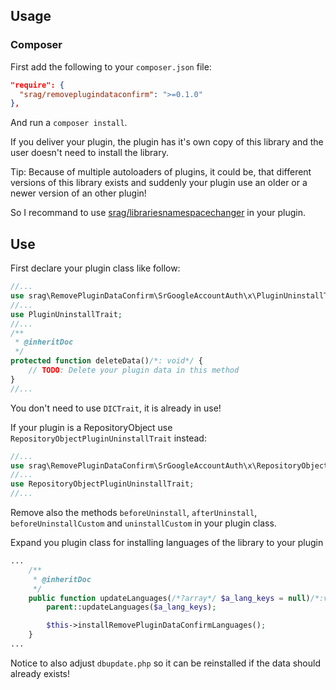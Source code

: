 ## Usage

### Composer

First add the following to your `composer.json` file:

```json
"require": {
  "srag/removeplugindataconfirm": ">=0.1.0"
},
```

And run a `composer install`.

If you deliver your plugin, the plugin has it's own copy of this library and the user doesn't need to install the library.

Tip: Because of multiple autoloaders of plugins, it could be, that different versions of this library exists and suddenly your plugin use an older or a newer version of an other plugin!

So I recommand to use [srag/librariesnamespacechanger](https://packagist.org/packages/srag/librariesnamespacechanger) in your plugin.

## Use

First declare your plugin class like follow:

```php
//...
use srag\RemovePluginDataConfirm\SrGoogleAccountAuth\x\PluginUninstallTrait;
//...
use PluginUninstallTrait;
//...
/**
 * @inheritDoc
 */
protected function deleteData()/*: void*/ {
    // TODO: Delete your plugin data in this method
}
//...
```

You don't need to use `DICTrait`, it is already in use!

If your plugin is a RepositoryObject use `RepositoryObjectPluginUninstallTrait` instead:

```php
//...
use srag\RemovePluginDataConfirm\SrGoogleAccountAuth\x\RepositoryObjectPluginUninstallTrait;
//...
use RepositoryObjectPluginUninstallTrait;
//...
```

Remove also the methods `beforeUninstall`, `afterUninstall`, `beforeUninstallCustom` and `uninstallCustom` in your plugin class.

Expand you plugin class for installing languages of the library to your plugin

```php
...
	/**
     * @inheritDoc
     */
    public function updateLanguages(/*?array*/ $a_lang_keys = null)/*:void*/ {
		parent::updateLanguages($a_lang_keys);

		$this->installRemovePluginDataConfirmLanguages();
	}
...
```

Notice to also adjust `dbupdate.php` so it can be reinstalled if the data should already exists!
